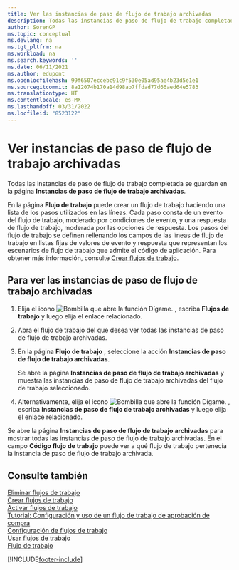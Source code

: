 ```yaml
---
title: Ver las instancias de paso de flujo de trabajo archivadas
description: Todas las instancias de paso de flujo de trabajo completada se guardan en la página **Instancias de paso de flujo de trabajo archivadas**. Cada paso consta de un evento de flujo de trabajo y una respuesta de flujo de trabajo.
author: SorenGP
ms.topic: conceptual
ms.devlang: na
ms.tgt_pltfrm: na
ms.workload: na
ms.search.keywords: ''
ms.date: 06/11/2021
ms.author: edupont
ms.openlocfilehash: 99f6507eccebc91c9f530e05ad95ae4b23d5e1e1
ms.sourcegitcommit: 8a12074b170a14d98ab7ffdad77d66aed64e5783
ms.translationtype: HT
ms.contentlocale: es-MX
ms.lasthandoff: 03/31/2022
ms.locfileid: "8523122"
---
```

# <a name="view-archived-workflow-step-instances"></a>Ver instancias de paso de flujo de trabajo archivadas
Todas las instancias de paso de flujo de trabajo completada se guardan en la página **Instancias de paso de flujo de trabajo archivadas**.  

 En la página **Flujo de trabajo** puede crear un flujo de trabajo haciendo una lista de los pasos utilizados en las líneas. Cada paso consta de un evento del flujo de trabajo, moderado por condiciones de evento, y una respuesta de flujo de trabajo, moderada por las opciones de respuesta. Los pasos del flujo de trabajo se definen rellenando los campos de las líneas de flujo de trabajo en listas fijas de valores de evento y respuesta que representan los escenarios de flujo de trabajo que admite el código de aplicación. Para obtener más información, consulte [Crear flujos de trabajo](across-how-to-create-workflows.md).  

## <a name="to-view-archived-workflow-step-instances"></a>Para ver las instancias de paso de flujo de trabajo archivadas  
1.  Elija el icono ![Bombilla que abre la función Dígame.](media/ui-search/search_small.png "Dígame qué desea hacer") , escriba **Flujos de trabajo** y luego elija el enlace relacionado.  
2.  Abra el flujo de trabajo del que desea ver todas las instancias de paso de flujo de trabajo archivadas.  
3.  En la página **Flujo de trabajo** , seleccione la acción **Instancias de paso de flujo de trabajo archivadas**.  

    Se abre la página **Instancias de paso de flujo de trabajo archivadas** y muestra las instancias de paso de flujo de trabajo archivadas del flujo de trabajo seleccionado.  
4.  Alternativamente, elija el icono ![Bombilla que abre la función Dígame.](media/ui-search/search_small.png "Dígame qué desea hacer") , escriba **Instancias de paso de flujo de trabajo archivadas** y luego elija el enlace relacionado.  

Se abre la página **Instancias de paso de flujo de trabajo archivadas** para mostrar todas las instancias de paso de flujo de trabajo archivadas. En el campo **Código flujo de trabajo** puede ver a qué flujo de trabajo pertenecía la instancia de paso de flujo de trabajo archivada.  

## <a name="see-also"></a>Consulte también  
 [Eliminar flujos de trabajo](across-how-to-delete-workflows.md)   
 [Crear flujos de trabajo](across-how-to-create-workflows.md)   
 [Activar flujos de trabajo](across-how-to-enable-workflows.md)   
 [Tutorial: Configuración y uso de un flujo de trabajo de aprobación de compra](walkthrough-setting-up-and-using-a-purchase-approval-workflow.md)   
 [Configuración de flujos de trabajo](across-set-up-workflows.md)   
 [Usar flujos de trabajo](across-use-workflows.md)   
 [Flujo de trabajo](across-workflow.md)


[!INCLUDE[footer-include](includes/footer-banner.md)]
